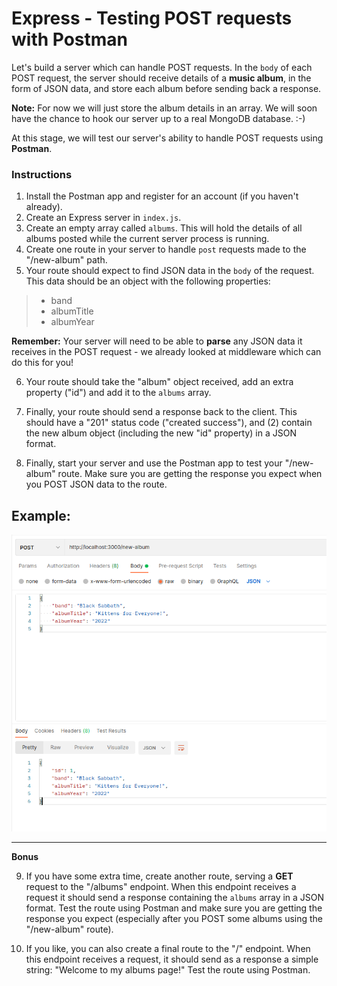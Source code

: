 # Express - Testing POST requests with Postman

Let's build a server which can handle POST requests. In the `body` of each POST request, the server should receive details of a **music album**, in the form of JSON data, and store each album before sending back a response.

**Note:** For now we will just store the album details in an array. We will soon have the chance to hook our server up to a real MongoDB database. :-)

At this stage, we will test our server's ability to handle POST requests using **Postman**.

### Instructions

1. Install the Postman app and register for an account (if you haven't already).
2. Create an Express server in `index.js`.
3. Create an empty array called `albums`. This will hold the details of all albums posted while the current server process is running.
4. Create one route in your server to handle `post` requests made to the "/new-album" path.
5. Your route should expect to find JSON data in the `body` of the request. This data should be an object with the following properties:

>- band
>- albumTitle
>- albumYear

**Remember:** Your server will need to be able to **parse** any JSON data it receives in the POST request - we already looked at middleware which can do this for you!

6. Your route should take the "album" object received, add an extra property ("id") and add it to the `albums` array.

7. Finally, your route should send a response back to the client.  This should have a "201" status code ("created success"), and (2) contain the new album object (including the new "id" property) in a JSON format.

8. Finally, start your server and use the Postman app to test your "/new-album" route. Make sure you are getting the response you expect when you POST JSON data to the route.

## Example:

<img src="./img/img.png" />


---

**Bonus**

9. If you have some extra time, create another route, serving a **GET** request to the "/albums" endpoint. When this endpoint receives a request it should send a response containing the `albums` array in a JSON format. Test the route using Postman and make sure you are getting the response you expect (especially after you POST some albums using the "/new-album" route).

10. If you like, you can also create a final route to the "/" endpoint. When this endpoint receives a request, it should send as a response a simple string: "Welcome to my albums page!" Test the route using Postman.